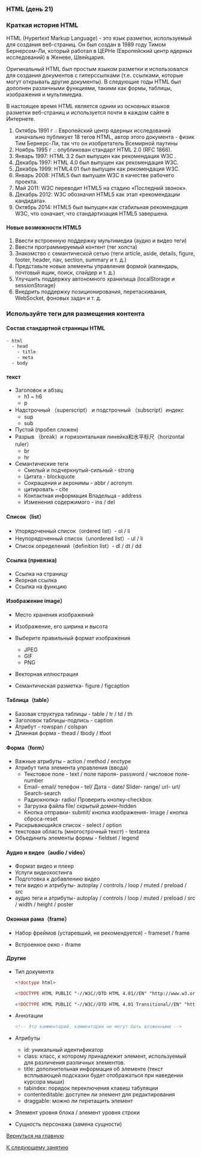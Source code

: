 ### HTML (день 21)

### Краткая история HTML

HTML (Hypertext Markup Language) - это язык разметки, используемый для создания веб-страниц. Он был создан в 1989 
году Тимом Бернерсом-Ли, который работал в ЦЕРНе (Европейский центр ядерных исследований) в Женеве, Швейцария. 

Оригинальный HTML был простым языком разметки и использовался для создания документов с гиперссылками (т.е. ссылками,
которые могут открывать другие документы). В следующие годы HTML был дополнен различными функциями, такими как формы,
таблицы, изображения и мультимедиа.  

В настоящее время HTML является одним из основных языков разметки веб-страниц и используется почти в каждом сайте в 
Интернете. 

1. Октябрь 1991 г .: Европейский центр ядерных исследований изначально публикует 18 тегов HTML, автор этого 
   документа - физик Тим Бернерс-Ли, так что он изобретатель Всемирной паутины
2. Ноябрь 1995 г .: опубликован стандарт HTML 2.0 (RFC 1866).
3. Январь 1997: HTML 3.2 был выпущен как рекомендация W3C .
4. Декабрь 1997: HTML 4.0 был выпущен как рекомендация W3C.
5. Декабрь 1999: HTML4.01 был выпущен как рекомендация W3C.
6. Январь 2008: HTML5 был выпущен W3C в качестве рабочего проекта.
7. Май 2011: W3C переводит HTML5 на стадию «Последний звонок».
8. Декабрь 2012: W3C обозначил HTML5 как этап «рекомендации кандидата».
9. Октябрь 2014: HTML5 был выпущен как стабильная рекомендация W3C, что означает, что стандартизация HTML5 завершена.

#### Новые возможности HTML5

1. Ввести встроенную поддержку мультимедиа (аудио и видео теги)
2. Ввести программируемый контент (тег холста)
3. Знакомство с семантической сетью (теги article, aside, details, figure, footer, header, nav, section, summary и т.
   д.)
4. Представьте новые элементы управления формой (календарь, почтовый ящик, поиск, слайдер и т. д.)
5. Улучшить поддержку автономного хранилища (localStorage и sessionStorage)
6. Внедрить поддержку позиционирования, перетаскивания, WebSocket, фоновых задач и т. д.

### Используйте теги для размещения контента

####  Состав стандартной страницы HTML

```html
- html
  - head
    - title
    - meta
  - body
```


#### текст

- Заголовок и абзац
  - h1 ~ h6
  - p
- Надстрочный （superscript） и подстрочный （subscript）индекс
  - sup
  - sub
- Пустой (пробел сложен)
- Разрыв （break）и горизонтальная линейка和水平标尺（horizontal ruler）
  - br
  - hr
- Семантические теги
  - Смелый и подчеркнутый-сильный - strong
  - Цитата - blockquote
  - Сокращения и акронимы - abbr / acronym
  - цитировать - cite
  - Контактная информация Владельца - address
  - Изменения содержимого - ins / del

#### Список（list）

 - Упорядоченный список（ordered list）- ol / li
 - Неупорядоченный список（unordered list）- ul / li
 - Список определений（definition list）- dl / dt / dd

#### Ссылка (привязка)

- Ссылка на страницу
- Якорная ссылка
- Ссылка на функцию

#### Изображение image）

- Место хранения изображений  

- Изображение, его ширина и высота

- Выберите правильный формат изображения
  - JPEG
  - GIF
  - PNG

- Векторная иллюстрация

- Семантическая разметка- figure / figcaption

#### Таблица（table）

- Базовая структура таблицы - table / tr / td / th
- Заголовок таблицы-подпись - caption
- Атрибут  - rowspan / colspan
- Длинная форма - thead / tbody / tfoot

#### Форма（form）

- Важные атрибуты - action / method / enctype
- Атрибут типа элемента управления (ввода)
  - Текстовое поле - text / поле пароля- password / числовое поле- number
  - Email- email/ телефон - tel/ Дата - date/ Slider- range/ url- url/ Search-search
  - Радиокнопка- radio/ Проверить кнопку-checkbox
  - Загрузка файла file/ скрытый домен-hidden
  - Кнопка отправки- submit/ кнопка изображения- image / кнопка сброса-reset
- Раскрывающийся список - select / option
- текстовая область (многострочный текст) - textarea
- Объединить элементы формы - fieldset / legend

#### Аудио и видео（audio / video）

- Формат видео и плеер
- Услуги видеохостинга
- Подготовка к добавлению видео
- теги видео и атрибуты- autoplay / controls / loop / muted / preload / src
- аудио теги и атрибуты- autoplay / controls / loop / muted / preload / src / width / height / poster

#### Оконная рама（frame）

- Набор фреймов (устаревший, не рекомендуется) - frameset / frame

- Встроенное окно - iframe

#### Другие

- Тип документа

  ```HTML
  <!doctype html>
  ```

  ```HTML
  <!DOCTYPE HTML PUBLIC "-//W3C//DTD HTML 4.01//EN" "http://www.w3.org/TR/html4/strict.dtd">
  ```

  ```HTML
  <!DOCTYPE HTML PUBLIC "-//W3C//DTD HTML 4.01 Transitional//EN" "http://www.w3.org/TR/html4/loose.dtd">
  ```

- Аннотации

  ```HTML
  <!-- Это комментарий, комментарии не могут быть вложенными -->
  ```

- Атрибуты
  - id: уникальный идентификатор
  - class: класс, к которому принадлежит элемент, используемый для различения различных элементов.
  - title: дополнительная информация об элементе (текст всплывающей подсказки будет отображаться при наведении курсора мыши)
  - tabindex: порядок переключения клавиш табуляции
  - contenteditable: доступен ли элемент для редактирования
  - draggable: можно ли перетащить элемент

- Элемент уровня блока / элемент уровня строки

- Сущность персонажа (замена сущности)



[Вернуться на главную](https://github.com/BEPb/Python-100-days)

[К следующему занятию](https://github.com/BEPb/Python-100-days/blob/master/%D0%94%D0%B5%D0%BD%D1%8C%2021-30/%D0%94%D0%B5%D0%BD%D1%8C%2022/README.md)
